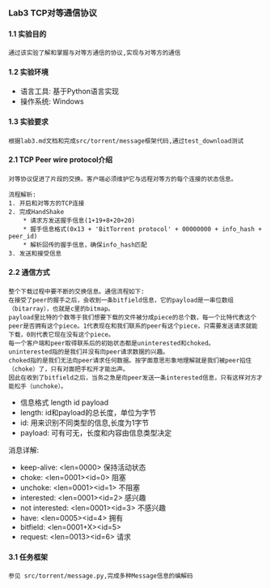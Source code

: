 ### Lab3 TCP对等通信协议

#### 1.1 实验目的

    通过该实验了解和掌握与对等方通信的协议,实现与对等方的通信

#### 1.2 实验环境

* 语言工具: 基于Python语言实现
* 操作系统: Windows

#### 1.3 实验要求

    根据lab3.md文档和完成src/torrent/message框架代码,通过test_download测试

#### 2.1 TCP Peer wire protocol介绍

    对等协议促进了片段的交换。客户端必须维护它与远程对等方的每个连接的状态信息。

    流程解析:
    1. 开启和对等方的TCP连接
    2. 完成HandShake
        * 请求方发送握手信息(1+19+8+20+20)
        * 握手信息格式(0x13 + 'BitTorrent protocol' + 00000000 + info_hash + peer_id)
        * 解析回传的握手信息，确保info_hash匹配
    3. 发送和接受信息

#### 2.2 通信方式

    整个下载过程中要不断的交换信息。通信流程如下:
    在接受了peer的握手之后，会收到一条bitfield信息，它的payload是一串位数组（bitarray），也就是c里的bitmap。
    payload里比特的个数等于我们想要下载的文件被分成piece的总个数，每一个比特代表这个peer是否拥有这个piece。1代表现在和我们联系的peer有这个piece，只需要发送请求就能下载，0则代表它现在没有这个piece。
    每一个客户端和peer取得联系后的初始状态都是uninterested和choked。
    uninterested指的是我们并没有向peer请求数据的兴趣。
    choked指的是我们无法向peer请求任何数据。按字面意思形象地理解就是我们被peer掐住（choke）了，只有对面把手松开才能出声。
    因此在收到了bitfield之后，当务之急是向peer发送一条interested信息，只有这样对方才能松手（unchoke）。

* 信息格式 length id payload
* length: id和payload的总长度，单位为字节
* id: 用来识别不同类型的信息,长度为1字节
* payload: 可有可无，长度和内容由信息类型决定

消息详解:

* keep-alive: <len=0000> 保持活动状态
* choke: <len=0001><id=0> 阻塞
* unchoke: <len=0001><id=1> 不阻塞
* interested: <len=0001><id=2> 感兴趣
* not interested: <len=0001><id=3> 不感兴趣
* have: <len=0005><id=4><piece index> 拥有
* bitfield: <len=0001+X><id=5><bitfield>
* request: <len=0013><id=6><index><begin><length> 请求

#### 3.1 任务框架

    参见 src/torrent/message.py,完成多种Message信息的编解码



